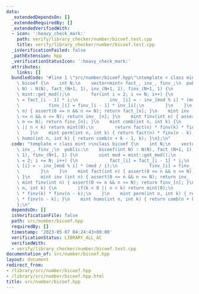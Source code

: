 ```yaml
---
data:
  _extendedDependsOn: []
  _extendedRequiredBy: []
  _extendedVerifiedWith:
  - icon: ':heavy_check_mark:'
    path: verify/library_checker/number/bicoef.test.cpp
    title: verify/library_checker/number/bicoef.test.cpp
  _isVerificationFailed: false
  _pathExtension: hpp
  _verificationStatusIcon: ':heavy_check_mark:'
  attributes:
    links: []
  bundledCode: "#line 1 \"src/number/bicoef.hpp\"\ntemplate < class mint >\nclass\
    \ bicoef {\n    int N;\n    vector<mint> fact_, inv_, finv_;\n  public:\n    bicoef(int\
    \ N) : N(N), fact_(N+1, 1), inv_(N+1, 1), finv_(N+1, 1) {\n        uint mod =\
    \ mint::get_mod();\n        for(int i = 2; i <= N; i++) {\n            fact_[i]\
    \ = fact_[i - 1] * i;\n            inv_ [i] = - inv_[mod % i] * (mod / i);\n \
    \           finv_[i] = finv_[i - 1] * inv_[i];\n        }\n    }\n    mint fact(int\
    \ n) { assert(0 <= n && n <= N); return fact_[n]; }\n    mint inv (int n) { assert(0\
    \ <= n && n <= N); return inv_ [n]; }\n    mint finv(int n) { assert(0 <= n &&\
    \ n <= N); return finv_[n]; }\n    mint comb(int n, int k) {\n        if(k < 0\
    \ || n < k) return mint(0);\n        return fact(n) * finv(k) * finv(n - k);\n\
    \    }\n    mint perm(int n, int k) { return fact(n) * finv(n - k); }\n    mint\
    \ homo(int n, int k) { return comb(n + k - 1, k); }\n};\n"
  code: "template < class mint >\nclass bicoef {\n    int N;\n    vector<mint> fact_,\
    \ inv_, finv_;\n  public:\n    bicoef(int N) : N(N), fact_(N+1, 1), inv_(N+1,\
    \ 1), finv_(N+1, 1) {\n        uint mod = mint::get_mod();\n        for(int i\
    \ = 2; i <= N; i++) {\n            fact_[i] = fact_[i - 1] * i;\n            inv_\
    \ [i] = - inv_[mod % i] * (mod / i);\n            finv_[i] = finv_[i - 1] * inv_[i];\n\
    \        }\n    }\n    mint fact(int n) { assert(0 <= n && n <= N); return fact_[n];\
    \ }\n    mint inv (int n) { assert(0 <= n && n <= N); return inv_ [n]; }\n   \
    \ mint finv(int n) { assert(0 <= n && n <= N); return finv_[n]; }\n    mint comb(int\
    \ n, int k) {\n        if(k < 0 || n < k) return mint(0);\n        return fact(n)\
    \ * finv(k) * finv(n - k);\n    }\n    mint perm(int n, int k) { return fact(n)\
    \ * finv(n - k); }\n    mint homo(int n, int k) { return comb(n + k - 1, k); }\n\
    };\n"
  dependsOn: []
  isVerificationFile: false
  path: src/number/bicoef.hpp
  requiredBy: []
  timestamp: '2023-05-07 04:24:43+09:00'
  verificationStatus: LIBRARY_ALL_AC
  verifiedWith:
  - verify/library_checker/number/bicoef.test.cpp
documentation_of: src/number/bicoef.hpp
layout: document
redirect_from:
- /library/src/number/bicoef.hpp
- /library/src/number/bicoef.hpp.html
title: src/number/bicoef.hpp
---
```

